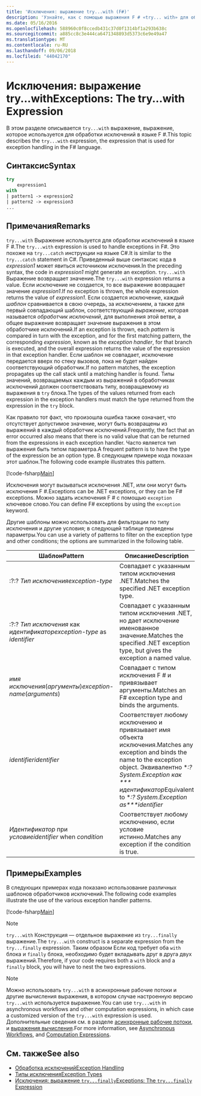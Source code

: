```yaml
---
title: 'Исключения: выражение try...with (F#)'
description: 'Узнайте, как с помощью выражения F # «try... with» для обработки исключений.'
ms.date: 05/16/2016
ms.openlocfilehash: 588960c0f8ccedb431c37d0f1314bf1a293b638c
ms.sourcegitcommit: a885cc8c3e444ca6471348893d5373c6e9e49a47
ms.translationtype: MT
ms.contentlocale: ru-RU
ms.lasthandoff: 09/06/2018
ms.locfileid: "44042170"
---
```

# <a name="exceptions-the-trywith-expression"></a><span data-ttu-id="c3254-103">Исключения: выражение try...with</span><span class="sxs-lookup"><span data-stu-id="c3254-103">Exceptions: The try...with Expression</span></span>

<span data-ttu-id="c3254-104">В этом разделе описывается `try...with` выражение, выражение, которое используется для обработки исключений в языке F #.</span><span class="sxs-lookup"><span data-stu-id="c3254-104">This topic describes the `try...with` expression, the expression that is used for exception handling in the F# language.</span></span>

## <a name="syntax"></a><span data-ttu-id="c3254-105">Синтаксис</span><span class="sxs-lookup"><span data-stu-id="c3254-105">Syntax</span></span>

```fsharp
try
    expression1
with
| pattern1 -> expression2
| pattern2 -> expression3
...
```

## <a name="remarks"></a><span data-ttu-id="c3254-106">Примечания</span><span class="sxs-lookup"><span data-stu-id="c3254-106">Remarks</span></span>

<span data-ttu-id="c3254-107">`try...with` Выражение используется для обработки исключений в языке F #.</span><span class="sxs-lookup"><span data-stu-id="c3254-107">The `try...with` expression is used to handle exceptions in F#.</span></span> <span data-ttu-id="c3254-108">Это похоже на `try...catch` инструкции на языке C#.</span><span class="sxs-lookup"><span data-stu-id="c3254-108">It is similar to the `try...catch` statement in C#.</span></span> <span data-ttu-id="c3254-109">Приведенный выше синтаксис кода в *expression1* может явиться источником исключения.</span><span class="sxs-lookup"><span data-stu-id="c3254-109">In the preceding syntax, the code in *expression1* might generate an exception.</span></span> <span data-ttu-id="c3254-110">`try...with` Выражение возвращает значение.</span><span class="sxs-lookup"><span data-stu-id="c3254-110">The `try...with` expression returns a value.</span></span> <span data-ttu-id="c3254-111">Если исключение не создается, то все выражение возвращает значение *expression1*.</span><span class="sxs-lookup"><span data-stu-id="c3254-111">If no exception is thrown, the whole expression returns the value of *expression1*.</span></span> <span data-ttu-id="c3254-112">Если создается исключение, каждый *шаблон* сравнивается в свою очередь, за исключением, а также для первый совпадающий шаблон, соответствующий *выражение*, которая называется *обработчик исключений*, для выполнения этой ветви, а общее выражение возвращает значение выражения в этом обработчике исключений.</span><span class="sxs-lookup"><span data-stu-id="c3254-112">If an exception is thrown, each *pattern* is compared in turn with the exception, and for the first matching pattern, the corresponding *expression*, known as the *exception handler*, for that branch is executed, and the overall expression returns the value of the expression in that exception handler.</span></span> <span data-ttu-id="c3254-113">Если шаблон не совпадает, исключение передается вверх по стеку вызовов, пока не будет найден соответствующий обработчик.</span><span class="sxs-lookup"><span data-stu-id="c3254-113">If no pattern matches, the exception propagates up the call stack until a matching handler is found.</span></span> <span data-ttu-id="c3254-114">Типы значений, возвращаемых каждым из выражений в обработчиках исключений должен соответствовать типу, возвращаемому из выражения в `try` блока.</span><span class="sxs-lookup"><span data-stu-id="c3254-114">The types of the values returned from each expression in the exception handlers must match the type returned from the expression in the `try` block.</span></span>

<span data-ttu-id="c3254-115">Как правило тот факт, что произошла ошибка также означает, что отсутствует допустимое значение, могут быть возвращены из выражений в каждый обработчик исключений.</span><span class="sxs-lookup"><span data-stu-id="c3254-115">Frequently, the fact that an error occurred also means that there is no valid value that can be returned from the expressions in each exception handler.</span></span> <span data-ttu-id="c3254-116">Часто является тип выражения быть типом параметра.</span><span class="sxs-lookup"><span data-stu-id="c3254-116">A frequent pattern is to have the type of the expression be an option type.</span></span> <span data-ttu-id="c3254-117">В следующем примере кода показан этот шаблон.</span><span class="sxs-lookup"><span data-stu-id="c3254-117">The following code example illustrates this pattern.</span></span>

[!code-fsharp[Main](../../../../samples/snippets/fsharp/lang-ref-2/snippet5601.fs)]

<span data-ttu-id="c3254-118">Исключения могут вызываться исключения .NET, или они могут быть исключения F #.</span><span class="sxs-lookup"><span data-stu-id="c3254-118">Exceptions can be .NET exceptions, or they can be F# exceptions.</span></span> <span data-ttu-id="c3254-119">Можно задать исключения F # с помощью `exception` ключевое слово.</span><span class="sxs-lookup"><span data-stu-id="c3254-119">You can define F# exceptions by using the `exception` keyword.</span></span>

<span data-ttu-id="c3254-120">Другие шаблоны можно использовать для фильтрации по типу исключения и другие условия; в следующей таблице приведены параметры.</span><span class="sxs-lookup"><span data-stu-id="c3254-120">You can use a variety of patterns to filter on the exception type and other conditions; the options are summarized in the following table.</span></span>

|<span data-ttu-id="c3254-121">Шаблон</span><span class="sxs-lookup"><span data-stu-id="c3254-121">Pattern</span></span>|<span data-ttu-id="c3254-122">Описание</span><span class="sxs-lookup"><span data-stu-id="c3254-122">Description</span></span>|
|-------|-----------|
|<span data-ttu-id="c3254-123">:?</span><span class="sxs-lookup"><span data-stu-id="c3254-123">:?</span></span> <span data-ttu-id="c3254-124">*Тип исключения*</span><span class="sxs-lookup"><span data-stu-id="c3254-124">*exception-type*</span></span>|<span data-ttu-id="c3254-125">Совпадает с указанным типом исключения .NET.</span><span class="sxs-lookup"><span data-stu-id="c3254-125">Matches the specified .NET exception type.</span></span>|
|<span data-ttu-id="c3254-126">:?</span><span class="sxs-lookup"><span data-stu-id="c3254-126">:?</span></span> <span data-ttu-id="c3254-127">*Тип исключения* как *идентификатор*</span><span class="sxs-lookup"><span data-stu-id="c3254-127">*exception-type* as *identifier*</span></span>|<span data-ttu-id="c3254-128">Совпадает с указанным типом исключения .NET, но дает исключение именованное значение.</span><span class="sxs-lookup"><span data-stu-id="c3254-128">Matches the specified .NET exception type, but gives the exception a named value.</span></span>|
|<span data-ttu-id="c3254-129">*имя исключения*(*аргументы*)</span><span class="sxs-lookup"><span data-stu-id="c3254-129">*exception-name*(*arguments*)</span></span>|<span data-ttu-id="c3254-130">Совпадает с типом исключения F # и привязывает аргументы.</span><span class="sxs-lookup"><span data-stu-id="c3254-130">Matches an F# exception type and binds the arguments.</span></span>|
|<span data-ttu-id="c3254-131">*identifier*</span><span class="sxs-lookup"><span data-stu-id="c3254-131">*identifier*</span></span>|<span data-ttu-id="c3254-132">Соответствует любому исключению и привязывает имя объекта исключения.</span><span class="sxs-lookup"><span data-stu-id="c3254-132">Matches any exception and binds the name to the exception object.</span></span> <span data-ttu-id="c3254-133">Эквивалентно \**:? System.Exception как \*\*\* идентификатор*</span><span class="sxs-lookup"><span data-stu-id="c3254-133">Equivalent to \**:? System.Exception as\*\*\*identifier*</span></span>|
|<span data-ttu-id="c3254-134">*Идентификатор* при *условие*</span><span class="sxs-lookup"><span data-stu-id="c3254-134">*identifier* when *condition*</span></span>|<span data-ttu-id="c3254-135">Соответствует любому исключению, если условие истинно.</span><span class="sxs-lookup"><span data-stu-id="c3254-135">Matches any exception if the condition is true.</span></span>|

## <a name="examples"></a><span data-ttu-id="c3254-136">Примеры</span><span class="sxs-lookup"><span data-stu-id="c3254-136">Examples</span></span>

<span data-ttu-id="c3254-137">В следующих примерах кода показано использование различных шаблонов обработчиков исключений.</span><span class="sxs-lookup"><span data-stu-id="c3254-137">The following code examples illustrate the use of the various exception handler patterns.</span></span>

[!code-fsharp[Main](../../../../samples/snippets/fsharp/lang-ref-2/snippet5602.fs)]

>[!NOTE]
<span data-ttu-id="c3254-138">`try...with` Конструкция — отдельное выражение из `try...finally` выражение.</span><span class="sxs-lookup"><span data-stu-id="c3254-138">The `try...with` construct is a separate expression from the `try...finally` expression.</span></span> <span data-ttu-id="c3254-139">Таким образом Если код требует оба `with` блока и `finally` блока, необходимо будет вкладывать друг в друга двух выражений.</span><span class="sxs-lookup"><span data-stu-id="c3254-139">Therefore, if your code requires both a `with` block and a `finally` block, you will have to nest the two expressions.</span></span>

>[!NOTE]
<span data-ttu-id="c3254-140">Можно использовать `try...with` в асинхронные рабочие потоки и другие вычисления выражения, в котором случае настроенную версию `try...with` используется выражение.</span><span class="sxs-lookup"><span data-stu-id="c3254-140">You can use `try...with` in asynchronous workflows and other computation expressions, in which case a customized version of the `try...with` expression is used.</span></span> <span data-ttu-id="c3254-141">Дополнительные сведения см. в разделе [асинхронные рабочие потоки](../asynchronous-workflows.md), и [выражения вычисления](../computation-expressions.md).</span><span class="sxs-lookup"><span data-stu-id="c3254-141">For more information, see [Asynchronous Workflows](../asynchronous-workflows.md), and [Computation Expressions](../computation-expressions.md).</span></span>

## <a name="see-also"></a><span data-ttu-id="c3254-142">См. также</span><span class="sxs-lookup"><span data-stu-id="c3254-142">See also</span></span>

- [<span data-ttu-id="c3254-143">Обработка исключений</span><span class="sxs-lookup"><span data-stu-id="c3254-143">Exception Handling</span></span>](index.md)
- [<span data-ttu-id="c3254-144">Типы исключения</span><span class="sxs-lookup"><span data-stu-id="c3254-144">Exception Types</span></span>](exception-types.md)
- [<span data-ttu-id="c3254-145">Исключения: выражение `try...finally`</span><span class="sxs-lookup"><span data-stu-id="c3254-145">Exceptions: The `try...finally` Expression</span></span>](the-try-finally-expression.md)
